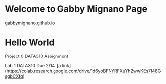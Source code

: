 # Welcome to Gabby Mignano Page

gabbymignano.github.io
# Hello World

Project 0 DATA310 Assignment

Lab 1 DATA310 Due 2/14:
  [a link] (https://colab.research.google.com/drive/1d6yoBFNYRFXuYh2wwKEs7f48GsgbCXfq)
